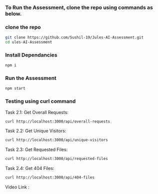 ### To Run the Assessment, clone the repo using commands as below.

### clone the repo
```bash
git clone https://github.com/Sushil-19/Jules-AI-Assessment.git
cd ules-AI-Assessment
```

### Install Dependancies
```bash
npm i
```

### Run the Assessment
```bash
npm start
```

### Testing using curl command

Task 2.1: Get Overall Requests:
```bash
curl http://localhost:3000/api/overall-requests
```

Task 2.2: Get Unique Visitors:
```bash
curl http://localhost:3000/api/unique-visitors
```

Task 2.3: Get Requested Files:
```bash
curl http://localhost:3000/api/requested-files
```

Task 2.4: Get 404 Files:
```bash
curl http://localhost:3000/api/404-files
```

Video Link : 
